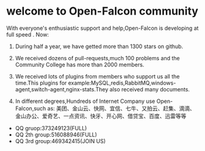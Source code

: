 # welcome to Open-Falcon community


With everyone's enthusiastic support and help,Open-Falcon is developing at full speed . Now:

1. During half a year, we have getted more than 1300 stars on github.

2. We  received dozens of pull-requests,much 100 problems and the Community College has more than 2000 members.

3. We received lots of plugins from members who support us all the time.This plugins for example:MySQL,redis,RabbitMQ,windows-agent,switch-agent,nginx-stats.They also received many documents.

4. In different degrees,Hundreds of Internet Company use Open-Falcon,such as: 美团、金山云、快网、宜信、七牛、又拍云、赶集、滴滴、金山办公、爱奇艺、一点资讯、快牙、开心网、借贷宝、百度、迅雷等等



* QQ gruop:373249123(FULL)
* QQ 2th group:516088946(FULL)
* QQ 3rd group:469342415(JOIN US)




